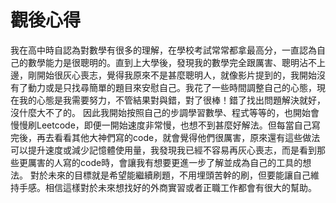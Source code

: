# 觀後心得
我在高中時自認為對數學有很多的理解，在學校考試常常都拿最高分，一直認為自己的數學能力是很聰明的。直到上大學後，發現我的數學完全跟厲害、聰明沾不上邊，剛開始很灰心喪志，覺得我原來不是甚麼聰明人，就像影片提到的，我開始沒有了動力或是只找尋簡單的題目來安慰自己。我花了一些時間調整自己的心態，現在我的心態是我需要努力，不管結果對與錯，對了很棒！錯了找出問題解決就好，沒什麼大不了的。
因此我開始按照自己的步調學習數學、程式等等的，也開始會慢慢刷Leetcode，即便一開始速度非常慢，也想不到甚麼好解法。但每當自己寫完後，再去看看其他大神們寫的code，就會覺得他們很厲害，原來還有這些做法可以提升速度或減少記憶體使用量，我發現我已經不容易再灰心喪志，而是看到那些更厲害的人寫的code時，會讓我有想要更進一步了解並成為自己的工具的想法。
對於未來的目標就是希望能繼續刷題，不用埋頭苦幹的刷，但要能讓自己維持手感。相信這樣對於未來想找好的外商實習或者正職工作都會有很大的幫助。